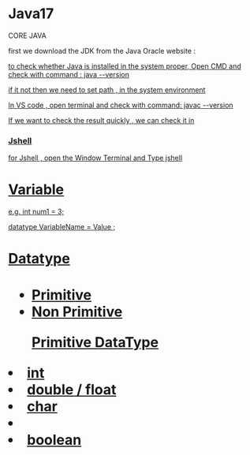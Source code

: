 # Java17

CORE JAVA

<p>first we download the JDK from the Java Oracle website :<a href="https://www.oracle.com/in/java/technologies/downloads/#java21"> </p>
<p> to check whether Java is installed in the system proper, Open CMD and check with command : java --version </p>
<p>if it not then we need to set path , in the system environment </p>

<p>In VS code , open terminal and check with command: javac --version <p>

<p>If we want to check the result quickly , we can check it in <h3>Jshell</h3></p>
<p>for Jshell , open the Window Terminal and Type jshell</p>

<h1> Variable </h1>
<p>e.g. int num1 = 3;</p>
<p> datatype VariableName =  Value ; </p>

<h1>Datatype<h1>
<ul>
    <li>Primitive</li>
    <li>Non Primitive</li>
</ul>

<ol>Primitive DataType</ol>
<li>int</li>
<li>double / float </li>
<li>char<li>
<li>boolean</li>
